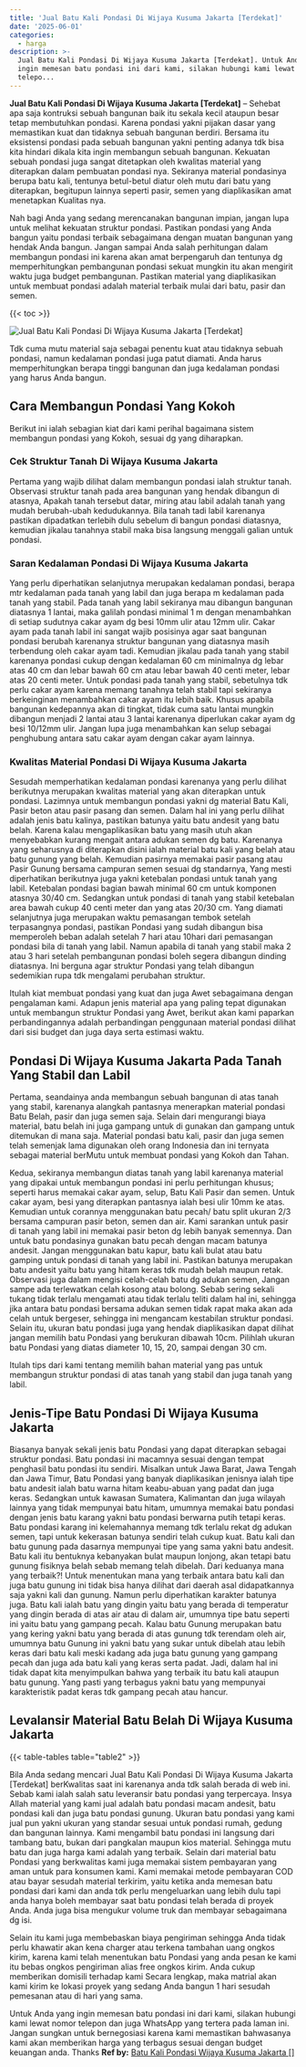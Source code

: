 ```yaml
---
title: 'Jual Batu Kali Pondasi Di Wijaya Kusuma Jakarta [Terdekat]'
date: '2025-06-01'
categories:
  - harga
description: >-
  Jual Batu Kali Pondasi Di Wijaya Kusuma Jakarta [Terdekat]. Untuk Anda yang
  ingin memesan batu pondasi ini dari kami, silakan hubungi kami lewat nomor
  telepo...
---
```


**Jual Batu Kali Pondasi Di Wijaya Kusuma Jakarta \[Terdekat\]** – Sehebat apa saja kontruksi sebuah bangunan baik itu sekala kecil ataupun besar tetap membutuhkan pondasi. Karena pondasi yakni pijakan dasar yang memastikan kuat dan tidaknya sebuah bangunan berdiri. Bersama itu eksistensi pondasi pada sebuah bangunan yakni penting adanya tdk bisa kita hindari dikala kita ingin membangun sebuah bangunan. Kekuatan sebuah pondasi juga sangat ditetapkan oleh kwalitas material yang diterapkan dalam pembuatan pondasi nya. Sekiranya material pondasinya berupa batu kali, tentunya betul-betul diatur oleh mutu dari batu yang diterapkan, begitupun lainnya seperti pasir, semen yang diaplikasikan amat menetapkan Kualitas nya.

Nah bagi Anda yang sedang merencanakan bangunan impian, jangan lupa untuk melihat kekuatan struktur pondasi. Pastikan pondasi yang Anda bangun yaitu pondasi terbaik sebagaimana dengan muatan bangunan yang hendak Anda bangun. Jangan sampai Anda salah perhitungan dalam membangun pondasi ini karena akan amat berpengaruh dan tentunya dg memperhitungkan pembangunan pondasi sekuat mungkin itu akan mengirit waktu juga budget pembangunan. Pastikan material yang diaplikasikan untuk membuat pondasi adalah material terbaik mulai dari batu, pasir dan semen.

{{< toc >}}

![Jual Batu Kali Pondasi Di Wijaya Kusuma Jakarta [Terdekat]](/images/jual-batu-kali-24.png)

Tdk cuma mutu material saja sebagai penentu kuat atau tidaknya sebuah pondasi, namun kedalaman pondasi juga patut diamati. Anda harus memperhitungkan berapa tinggi bangunan dan juga kedalaman pondasi yang harus Anda bangun.

## Cara Membangun Pondasi Yang Kokoh

Berikut ini ialah sebagian kiat dari kami perihal bagaimana sistem membangun pondasi yang Kokoh, sesuai dg yang diharapkan.

### Cek Struktur Tanah Di Wijaya Kusuma Jakarta

Pertama yang wajib dilihat dalam membangun pondasi ialah struktur tanah. Observasi struktur tanah pada area bangunan yang hendak dibangun di atasnya, Apakah tanah tersebut datar, miring atau labil adalah tanah yang mudah berubah-ubah kedudukannya. Bila tanah tadi labil karenanya pastikan dipadatkan terlebih dulu sebelum di bangun pondasi diatasnya, kemudian jikalau tanahnya stabil maka bisa langsung menggali galian untuk pondasi.

### Saran Kedalaman Pondasi Di Wijaya Kusuma Jakarta

Yang perlu diperhatikan selanjutnya merupakan kedalaman pondasi, berapa mtr kedalaman pada tanah yang labil dan juga berapa m kedalaman pada tanah yang stabil. Pada tanah yang labil sekiranya mau dibangun bangunan diatasnya 1 lantai, maka galilah pondasi minimal 1 m dengan menambahkan di setiap sudutnya cakar ayam dg besi 10mm ulir atau 12mm ulir. Cakar ayam pada tanah labil ini sangat wajib posisinya agar saat bangunan pondasi berubah karenanya struktur bangunan yang diatasnya masih terbendung oleh cakar ayam tadi. Kemudian jikalau pada tanah yang stabil karenanya pondasi cukup dengan kedalaman 60 cm minimalnya dg lebar atas 40 cm dan lebar bawah 60 cm atau lebar bawah 40 centi meter, lebar atas 20 centi meter. Untuk pondasi pada tanah yang stabil, sebetulnya tdk perlu cakar ayam karena memang tanahnya telah stabil tapi sekiranya berkeinginan menambahkan cakar ayam itu lebih baik. Khusus apabila bangunan kedepannya akan di tingkat, tidak cuma satu lantai mungkin dibangun menjadi 2 lantai atau 3 lantai karenanya diperlukan cakar ayam dg besi 10/12mm ulir. Jangan lupa juga menambahkan kan selup sebagai penghubung antara satu cakar ayam dengan cakar ayam lainnya.

### Kwalitas Material Pondasi Di Wijaya Kusuma Jakarta

Sesudah memperhatikan kedalaman pondasi karenanya yang perlu dilihat berikutnya merupakan kwalitas material yang akan diterapkan untuk pondasi. Lazimnya untuk membangun pondasi yakni dg material Batu Kali, Pasir beton atau pasir pasang dan semen. Dalam hal ini yang perlu dilihat adalah jenis batu kalinya, pastikan batunya yaitu batu andesit yang batu belah. Karena kalau mengaplikasikan batu yang masih utuh akan menyebabkan kurang mengait antara adukan semen dg batu. Karenanya yang seharusnya di diterapkan disini ialah material batu kali yang belah atau batu gunung yang belah. Kemudian pasirnya memakai pasir pasang atau Pasir Gunung bersama campuran semen sesuai dg standarnya, Yang mesti diperhatikan berikutnya juga yakni ketebalan pondasi untuk tanah yang labil. Ketebalan pondasi bagian bawah minimal 60 cm untuk komponen atasnya 30/40 cm. Sedangkan untuk pondasi di tanah yang stabil ketebalan area bawah cukup 40 centi meter dan yang atas 20/30 cm. Yang diamati selanjutnya juga merupakan waktu pemasangan tembok setelah terpasangnya pondasi, pastikan Pondasi yang sudah dibangun bisa memperoleh beban adalah setelah 7 hari atau 10hari dari pemasangan pondasi bila di tanah yang labil. Namun apabila di tanah yang stabil maka 2 atau 3 hari setelah pembangunan pondasi boleh segera dibangun dinding diatasnya. Ini berguna agar struktur Pondasi yang telah dibangun sedemikian rupa tdk mengalami perubahan struktur.

Itulah kiat membuat pondasi yang kuat dan juga Awet sebagaimana dengan pengalaman kami. Adapun jenis material apa yang paling tepat digunakan untuk membangun struktur Pondasi yang Awet, berikut akan kami paparkan perbandingannya adalah perbandingan penggunaan material pondasi dilihat dari sisi budget dan juga daya serta estimasi waktu.

## Pondasi Di Wijaya Kusuma Jakarta Pada Tanah Yang Stabil dan Labil

Pertama, seandainya anda membangun sebuah bangunan di atas tanah yang stabil, karenanya alangkah pantasnya menerapkan material pondasi Batu Belah, pasir dan juga semen saja. Selain dari mengurangi biaya material, batu belah ini juga gampang untuk di gunakan dan gampang untuk ditemukan di mana saja. Material pondasi batu kali, pasir dan juga semen telah semenjak lama digunakan oleh orang Indonesia dan ini ternyata sebagai material berMutu untuk membuat pondasi yang Kokoh dan Tahan.

Kedua, sekiranya membangun diatas tanah yang labil karenanya material yang dipakai untuk membangun pondasi ini perlu perhitungan khusus; seperti harus memakai cakar ayam, selup, Batu Kali Pasir dan semen. Untuk cakar ayam, besi yang diterapkan pantasnya ialah besi ulir 10mm ke atas. Kemudian untuk corannya menggunakan batu pecah/ batu split ukuran 2/3 bersama campuran pasir beton, semen dan air. Kami sarankan untuk pasir di tanah yang labil ini memakai pasir beton dg lebih banyak semennya. Dan untuk batu pondasinya gunakan batu pecah dengan macam batunya andesit. Jangan menggunakan batu kapur, batu kali bulat atau batu gamping untuk pondasi di tanah yang labil ini. Pastikan batunya merupakan batu andesit yaitu batu yang hitam keras tdk mudah belah maupun retak. Observasi juga dalam mengisi celah-celah batu dg adukan semen, Jangan sampe ada terlewatkan celah kosong atau bolong. Sebab sering sekali tukang tidak terlalu mengamati atau tidak terlalu teliti dalam hal ini, sehingga jika antara batu pondasi bersama adukan semen tidak rapat maka akan ada celah untuk bergeser, sehingga ini mengancam kestabilan struktur pondasi. Selain itu, ukuran batu pondasi juga yang hendak diaplikasikan dapat dilihat jangan memilih batu Pondasi yang berukuran dibawah 10cm. Pilihlah ukuran batu Pondasi yang diatas diameter 10, 15, 20, sampai dengan 30 cm.

Itulah tips dari kami tentang memilih bahan material yang pas untuk membangun struktur pondasi di atas tanah yang stabil dan juga tanah yang labil.

## Jenis-Tipe Batu Pondasi Di Wijaya Kusuma Jakarta

Biasanya banyak sekali jenis batu Pondasi yang dapat diterapkan sebagai struktur pondasi. Batu pondasi ini macamnya sesuai dengan tempat penghasil batu pondasi itu sendiri. Misalkan untuk Jawa Barat, Jawa Tengah dan Jawa Timur, Batu Pondasi yang banyak diaplikasikan jenisnya ialah tipe batu andesit ialah batu warna hitam keabu-abuan yang padat dan juga keras. Sedangkan untuk kawasan Sumatera, Kalimantan dan juga wilayah lainnya yang tidak mempunyai batu hitam, umumnya memakai batu pondasi dengan jenis batu karang yakni batu pondasi berwarna putih tetapi keras. Batu pondasi karang ini kelemahannya memang tdk terlalu rekat dg adukan semen, tapi untuk kekerasan batunya sendiri telah cukup kuat. Batu kali dan batu gunung pada dasarnya mempunyai tipe yang sama yakni batu andesit. Batu kali itu bentuknya kebanyakan bulat maupun lonjong, akan tetapi batu gunung fisiknya belah sebab memang telah dibelah. Dari keduanya mana yang terbaik?! Untuk menentukan mana yang terbaik antara batu kali dan juga batu gunung ini tidak bisa hanya dilihat dari daerah asal didapatkannya saja yakni kali dan gunung. Namun perlu diperhatikan karakter batunya juga. Batu kali ialah batu yang dingin yaitu batu yang berada di temperatur yang dingin berada di atas air atau di dalam air, umumnya tipe batu seperti ini yaitu batu yang gampang pecah. Kalau batu Gunung merupakan batu yang kering yakni batu yang berada di atas gunung tdk terendam oleh air, umumnya batu Gunung ini yakni batu yang sukar untuk dibelah atau lebih keras dari batu kali meski kadang ada juga batu gunung yang gampang pecah dan juga ada batu kali yang keras serta padat. Jadi, dalam hal ini tidak dapat kita menyimpulkan bahwa yang terbaik itu batu kali ataupun batu gunung. Yang pasti yang terbagus yakni batu yang mempunyai karakteristik padat keras tdk gampang pecah atau hancur.

## Levalansir Material Batu Belah Di Wijaya Kusuma Jakarta

{{< table-tables table="table2" >}}

Bila Anda sedang mencari Jual Batu Kali Pondasi Di Wijaya Kusuma Jakarta \[Terdekat\] berKwalitas saat ini karenanya anda tdk salah berada di web ini. Sebab kami ialah salah satu leveransir batu pondasi yang terpercaya. Insya Allah material yang kami jual adalah batu pondasi macam andesit, batu pondasi kali dan juga batu pondasi gunung. Ukuran batu pondasi yang kami jual pun yakni ukuran yang standar sesuai untuk pondasi rumah, gedung dan bangunan lainnya. Kami mengambil batu pondasi ini langsung dari tambang batu, bukan dari pangkalan maupun kios material. Sehingga mutu batu dan juga harga kami adalah yang terbaik. Selain dari material batu Pondasi yang berkwalitas kami juga memakai sistem pembayaran yang aman untuk para konsumen kami. Kami memakai metode pembayaran COD atau bayar sesudah material terkirim, yaitu ketika anda memesan batu pondasi dari kami dan anda tdk perlu mengeluarkan uang lebih dulu tapi anda hanya boleh membayar saat batu pondasi telah berada di proyek Anda. Anda juga bisa mengukur volume truk dan membayar sebagaimana dg isi.

Selain itu kami juga membebaskan biaya pengiriman sehingga Anda tidak perlu khawatir akan kena charger atau terkena tambahan uang ongkos kirim, karena kami telah menentukan batu Pondasi yang anda pesan ke kami itu bebas ongkos pengiriman alias free ongkos kirim. Anda cukup memberikan domisili terhadap kami Secara lengkap, maka matrial akan kami kirim ke lokasi proyek yang sedang Anda bangun 1 hari sesudah pemesanan atau di hari yang sama.

Untuk Anda yang ingin memesan batu pondasi ini dari kami, silakan hubungi kami lewat nomor telepon dan juga WhatsApp yang tertera pada laman ini. Jangan sungkan untuk bernegosiasi karena kami memastikan bahwasanya kami akan memberikan harga yang terbagus sesuai dengan budget keuangan anda. Thanks
**Ref by:** [Batu Kali Pondasi Wijaya Kusuma Jakarta []](https://id.wikipedia.org/wiki/Batu)
